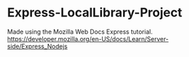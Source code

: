 # Express-LocalLibrary-Project
Made using the Mozilla Web Docs Express tutorial. https://developer.mozilla.org/en-US/docs/Learn/Server-side/Express_Nodejs
